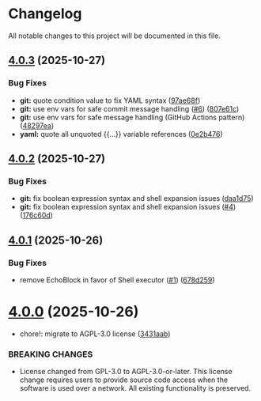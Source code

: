 # Changelog

All notable changes to this project will be documented in this file.

## [4.0.3](https://github.com/qtsone/workflows-mcp/compare/v4.0.2...v4.0.3) (2025-10-27)


### Bug Fixes

* **git:** quote condition value to fix YAML syntax ([97ae68f](https://github.com/qtsone/workflows-mcp/commit/97ae68f144a06d6c0b0bc38552291ea0de113617))
* **git:** use env vars for safe commit message handling ([#6](https://github.com/qtsone/workflows-mcp/issues/6)) ([807e61c](https://github.com/qtsone/workflows-mcp/commit/807e61c1d27b3df97abf92d64925d85c099518bb))
* **git:** use env vars for safe message handling (GitHub Actions pattern) ([48297ea](https://github.com/qtsone/workflows-mcp/commit/48297eab62805de89c25159c330cbf86c7b8f2a0))
* **yaml:** quote all unquoted {{...}} variable references ([0e2b476](https://github.com/qtsone/workflows-mcp/commit/0e2b476ff71462a2609f18299bf43eed43c9461c))

## [4.0.2](https://github.com/qtsone/workflows-mcp/compare/v4.0.1...v4.0.2) (2025-10-27)


### Bug Fixes

* **git:** fix boolean expression syntax and shell expansion issues ([daa1d75](https://github.com/qtsone/workflows-mcp/commit/daa1d75427248a2a5550d0d0a63a1826781934ea))
* **git:** fix boolean expression syntax and shell expansion issues ([#4](https://github.com/qtsone/workflows-mcp/issues/4)) ([176c60d](https://github.com/qtsone/workflows-mcp/commit/176c60dae04fee2884ace06c82b7c10385cedcaa))

## [4.0.1](https://github.com/qtsone/workflows-mcp/compare/v4.0.0...v4.0.1) (2025-10-26)


### Bug Fixes

* remove EchoBlock in favor of Shell executor ([#1](https://github.com/qtsone/workflows-mcp/issues/1)) ([678d259](https://github.com/qtsone/workflows-mcp/commit/678d2597f28627eb79b3adec23c50bde0d629814))

# [4.0.0](https://github.com/qtsone/workflows-mcp/compare/v3.3.0...v4.0.0) (2025-10-26)


* chore!: migrate to AGPL-3.0 license ([3431aab](https://github.com/qtsone/workflows-mcp/commit/3431aab67acad56c7ee4f3f37fc7293a3e9749f2))


### BREAKING CHANGES

* License changed from GPL-3.0 to AGPL-3.0-or-later. This license change requires users to provide source code access when the software is used over a network. All existing functionality is preserved.
